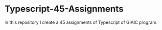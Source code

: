 # Typescript-45-Assignments
In this repository I create a 45 assignments of Typescript  of GIAIC program.
